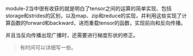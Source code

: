 module-2当中很有收获的就是明白了tensor之间的运算的简单实现、包括storage和strides的区别，以及map、zip和reduce的实现，并利用这些实现了计算函数的forward和backward，进而重载tensor的函数，实现前向和反向传播。

并且当反向传播出现广播时，还需要进行梯度形状的修正。



> 有时间可以详细写一些。

